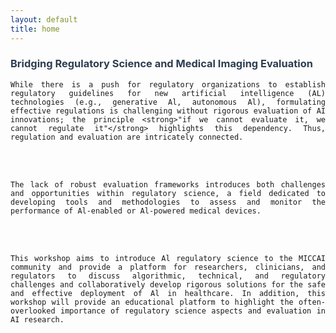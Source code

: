 ```yaml
---
layout: default
title: home
---
```

<div class="post" style="text-align: justify;">
  	<h3 class="pageTitle" style="color: #2c3e50;"> Bridging Regulatory Science and Medical Imaging Evaluation </h3>

    While there is a push for regulatory organizations to establish regulatory guidelines for new artificial intelligence (AL) technologies (e.g., generative Al, autonomous Al), formulating effective regulations is challenging without rigorous evaluation of AI innovations; the principle <strong>"if we cannot evaluate it, we cannot regulate it"</strong> highlights this dependency. Thus, regulation and evaluation are intricately connected.
<br><br>

    The lack of robust evaluation frameworks introduces both challenges and opportunities within regulatory science, a field dedicated to developing tools and methodologies to assess and monitor the performance of Al-enabled or Al-powered medical devices.
<br><br>

    This workshop aims to introduce Al regulatory science to the MICCAI community and provide a platform for researchers, clinicians, and regulators to discuss algorithmic, technical, and regulatory challenges and collaboratively develop rigorous solutions for the safe and effective deployment of Al in healthcare. In addition, this workshop will provide an educational platform to highlight the often-overlooked importance of regulatory science aspects and evaluation in AI research.

</div>
